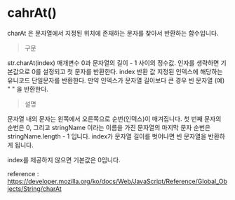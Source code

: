 # cahrAt()
   charAt 은 문자열에서 지정된 위치에 존재하는 문자를 찾아서 반환하는 함수입니다.

> 구문


str.charAt(index)
매개변수
0과 문자열의 길이 - 1 사이의 정수값. 
인자를 생략하면 기본값으로 0를 설정되고 첫 문자를 반환한다. 
index
반환 값
지정된 인덱스에 해당하는 유니코드 단일문자를 반환한다.
만약 인덱스가 문자열 길이보다 큰 경우 빈 문자열 (예) " " 을 반환한다.  

> 설명

문자열 내의 문자는 왼쪽에서 오른쪽으로 순번(인덱스)이 매겨집니다. 첫 번째 문자의 순번은 0, 그리고 stringName 이라는 이름을 가진 문자열의 마지막 문자 순번은 stringName.length - 1 입니다. index가 문자열 길이를 벗어나면 빈 문자열을 반환하게 됩니다.

index를 제공하지 않으면 기본값은 0입니다.

reference : https://developer.mozilla.org/ko/docs/Web/JavaScript/Reference/Global_Objects/String/charAt